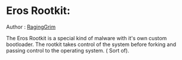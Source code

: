 # Eros Rootkit:

Author : [RagingGrim](https://github.com/RagingGrim)

The Eros Rootkit is a special kind of malware with it's own custom bootloader. The rootkit takes control of the system before forking and passing control to the operating system. ( Sort of).
